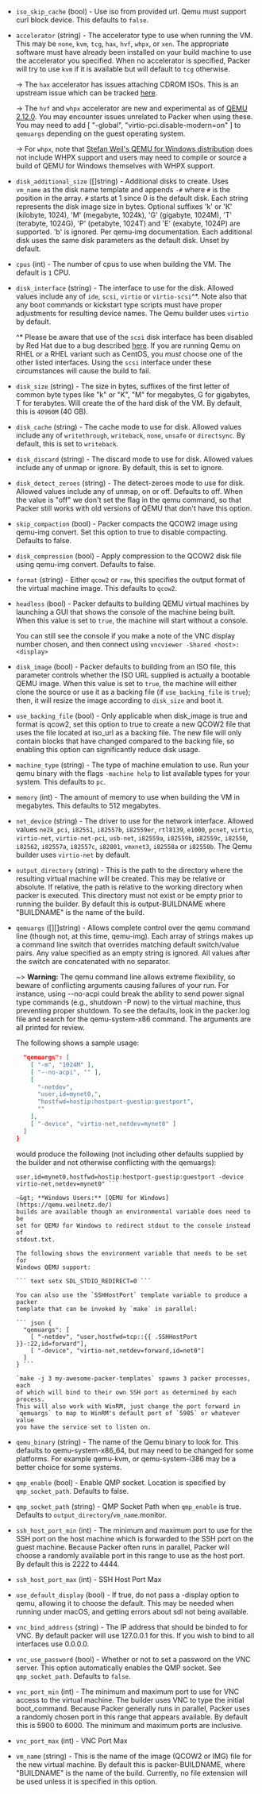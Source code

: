 <!-- Code generated from the comments of the Config struct in builder/qemu/builder.go; DO NOT EDIT MANUALLY -->

-   `iso_skip_cache` (bool) - Use iso from provided url. Qemu must support
    curl block device. This defaults to `false`.
    
-   `accelerator` (string) - The accelerator type to use when running the VM.
    This may be `none`, `kvm`, `tcg`, `hax`, `hvf`, `whpx`, or `xen`. The appropriate
    software must have already been installed on your build machine to use the
    accelerator you specified. When no accelerator is specified, Packer will try
    to use `kvm` if it is available but will default to `tcg` otherwise.
    
    -&gt; The `hax` accelerator has issues attaching CDROM ISOs. This is an
    upstream issue which can be tracked
    [here](https://github.com/intel/haxm/issues/20).
    
    -&gt; The `hvf` and `whpx` accelerator are new and experimental as of
    [QEMU 2.12.0](https://wiki.qemu.org/ChangeLog/2.12#Host_support).
    You may encounter issues unrelated to Packer when using these.  You may need to
    add [ "-global", "virtio-pci.disable-modern=on" ] to `qemuargs` depending on the
    guest operating system.
    
    -&gt; For `whpx`, note that [Stefan Weil's QEMU for Windows distribution](https://qemu.weilnetz.de/w64/)
    does not include WHPX support and users may need to compile or source a
    build of QEMU for Windows themselves with WHPX support.
    
-   `disk_additional_size` ([]string) - Additional disks to create. Uses `vm_name` as the disk name template and
    appends `-#` where `#` is the position in the array. `#` starts at 1 since 0
    is the default disk. Each string represents the disk image size in bytes.
    Optional suffixes 'k' or 'K' (kilobyte, 1024), 'M' (megabyte, 1024k), 'G'
    (gigabyte, 1024M), 'T' (terabyte, 1024G), 'P' (petabyte, 1024T) and 'E'
    (exabyte, 1024P)  are supported. 'b' is ignored. Per qemu-img documentation.
    Each additional disk uses the same disk parameters as the default disk.
    Unset by default.
    
-   `cpus` (int) - The number of cpus to use when building the VM.
     The default is `1` CPU.
    
-   `disk_interface` (string) - The interface to use for the disk. Allowed values include any of `ide`,
    `scsi`, `virtio` or `virtio-scsi`^\*. Note also that any boot commands
    or kickstart type scripts must have proper adjustments for resulting
    device names. The Qemu builder uses `virtio` by default.
    
    ^\* Please be aware that use of the `scsi` disk interface has been
    disabled by Red Hat due to a bug described
    [here](https://bugzilla.redhat.com/show_bug.cgi?id=1019220). If you are
    running Qemu on RHEL or a RHEL variant such as CentOS, you *must* choose
    one of the other listed interfaces. Using the `scsi` interface under
    these circumstances will cause the build to fail.
    
-   `disk_size` (string) - The size in bytes, suffixes of the first letter of common byte types
    like "k" or "K", "M" for megabytes, G for gigabytes, T for terabytes.
    Will create the of the hard disk of the VM. By default, this is
    `40960M` (40 GB).
    
-   `disk_cache` (string) - The cache mode to use for disk. Allowed values include any of
    `writethrough`, `writeback`, `none`, `unsafe` or `directsync`. By
    default, this is set to `writeback`.
    
-   `disk_discard` (string) - The discard mode to use for disk. Allowed values
    include any of unmap or ignore. By default, this is set to ignore.
    
-   `disk_detect_zeroes` (string) - The detect-zeroes mode to use for disk.
    Allowed values include any of unmap, on or off. Defaults to off.
    When the value is "off" we don't set the flag in the qemu command, so that
    Packer still works with old versions of QEMU that don't have this option.
    
-   `skip_compaction` (bool) - Packer compacts the QCOW2 image using
    qemu-img convert.  Set this option to true to disable compacting.
    Defaults to false.
    
-   `disk_compression` (bool) - Apply compression to the QCOW2 disk file
    using qemu-img convert. Defaults to false.
    
-   `format` (string) - Either `qcow2` or `raw`, this specifies the output format of the virtual
    machine image. This defaults to `qcow2`.
    
-   `headless` (bool) - Packer defaults to building QEMU virtual machines by
    launching a GUI that shows the console of the machine being built. When this
    value is set to `true`, the machine will start without a console.
    
    You can still see the console if you make a note of the VNC display
    number chosen, and then connect using `vncviewer -Shared <host>:<display>`
    
-   `disk_image` (bool) - Packer defaults to building from an ISO file, this parameter controls
    whether the ISO URL supplied is actually a bootable QEMU image. When
    this value is set to `true`, the machine will either clone the source or
    use it as a backing file (if `use_backing_file` is `true`); then, it
    will resize the image according to `disk_size` and boot it.
    
-   `use_backing_file` (bool) - Only applicable when disk_image is true
    and format is qcow2, set this option to true to create a new QCOW2
    file that uses the file located at iso_url as a backing file. The new file
    will only contain blocks that have changed compared to the backing file, so
    enabling this option can significantly reduce disk usage.
    
-   `machine_type` (string) - The type of machine emulation to use. Run your qemu binary with the
    flags `-machine help` to list available types for your system. This
    defaults to `pc`.
    
-   `memory` (int) - The amount of memory to use when building the VM
    in megabytes. This defaults to 512 megabytes.
    
-   `net_device` (string) - The driver to use for the network interface. Allowed values `ne2k_pci`,
    `i82551`, `i82557b`, `i82559er`, `rtl8139`, `e1000`, `pcnet`, `virtio`,
    `virtio-net`, `virtio-net-pci`, `usb-net`, `i82559a`, `i82559b`,
    `i82559c`, `i82550`, `i82562`, `i82557a`, `i82557c`, `i82801`,
    `vmxnet3`, `i82558a` or `i82558b`. The Qemu builder uses `virtio-net` by
    default.
    
-   `output_directory` (string) - This is the path to the directory where the
    resulting virtual machine will be created. This may be relative or absolute.
    If relative, the path is relative to the working directory when packer
    is executed. This directory must not exist or be empty prior to running
    the builder. By default this is output-BUILDNAME where "BUILDNAME" is the
    name of the build.
    
-   `qemuargs` ([][]string) - Allows complete control over the qemu command line (though not, at this
    time, qemu-img). Each array of strings makes up a command line switch
    that overrides matching default switch/value pairs. Any value specified
    as an empty string is ignored. All values after the switch are
    concatenated with no separator.
    
    ~&gt; **Warning:** The qemu command line allows extreme flexibility, so
    beware of conflicting arguments causing failures of your run. For
    instance, using --no-acpi could break the ability to send power signal
    type commands (e.g., shutdown -P now) to the virtual machine, thus
    preventing proper shutdown. To see the defaults, look in the packer.log
    file and search for the qemu-system-x86 command. The arguments are all
    printed for review.
    
    The following shows a sample usage:
    
    ``` json {
      "qemuargs": [
        [ "-m", "1024M" ],
        [ "--no-acpi", "" ],
        [
          "-netdev",
          "user,id=mynet0,",
          "hostfwd=hostip:hostport-guestip:guestport",
          ""
        ],
        [ "-device", "virtio-net,netdev=mynet0" ]
      ]
    }
    ```
    
    would produce the following (not including other defaults supplied by
    the builder and not otherwise conflicting with the qemuargs):
    
    ``` text qemu-system-x86 -m 1024m --no-acpi -netdev
    user,id=mynet0,hostfwd=hostip:hostport-guestip:guestport -device
    virtio-net,netdev=mynet0" ```
    
    ~&gt; **Windows Users:** [QEMU for Windows](https://qemu.weilnetz.de/)
    builds are available though an environmental variable does need to be
    set for QEMU for Windows to redirect stdout to the console instead of
    stdout.txt.
    
    The following shows the environment variable that needs to be set for
    Windows QEMU support:
    
    ``` text setx SDL_STDIO_REDIRECT=0 ```
    
    You can also use the `SSHHostPort` template variable to produce a packer
    template that can be invoked by `make` in parallel:
    
    ``` json {
      "qemuargs": [
        [ "-netdev", "user,hostfwd=tcp::{{ .SSHHostPort }}-:22,id=forward"],
        [ "-device", "virtio-net,netdev=forward,id=net0"]
      ]
    } ```
    
    `make -j 3 my-awesome-packer-templates` spawns 3 packer processes, each
    of which will bind to their own SSH port as determined by each process.
    This will also work with WinRM, just change the port forward in
    `qemuargs` to map to WinRM's default port of `5985` or whatever value
    you have the service set to listen on.
    
-   `qemu_binary` (string) - The name of the Qemu binary to look for. This
    defaults to qemu-system-x86_64, but may need to be changed for
    some platforms. For example qemu-kvm, or qemu-system-i386 may be a
    better choice for some systems.
    
-   `qmp_enable` (bool) - Enable QMP socket. Location is specified by `qmp_socket_path`. Defaults
    to false.
    
-   `qmp_socket_path` (string) - QMP Socket Path when `qmp_enable` is true. Defaults to
    `output_directory`/`vm_name`.monitor.
    
-   `ssh_host_port_min` (int) - The minimum and maximum port to use for the SSH port on the host machine
    which is forwarded to the SSH port on the guest machine. Because Packer
    often runs in parallel, Packer will choose a randomly available port in
    this range to use as the host port. By default this is 2222 to 4444.
    
-   `ssh_host_port_max` (int) - SSH Host Port Max
-   `use_default_display` (bool) - If true, do not pass a -display option
    to qemu, allowing it to choose the default. This may be needed when running
    under macOS, and getting errors about sdl not being available.
    
-   `vnc_bind_address` (string) - The IP address that should be
    binded to for VNC. By default packer will use 127.0.0.1 for this. If you
    wish to bind to all interfaces use 0.0.0.0.
    
-   `vnc_use_password` (bool) - Whether or not to set a password on the VNC server. This option
    automatically enables the QMP socket. See `qmp_socket_path`. Defaults to
    `false`.
    
-   `vnc_port_min` (int) - The minimum and maximum port
    to use for VNC access to the virtual machine. The builder uses VNC to type
    the initial boot_command. Because Packer generally runs in parallel,
    Packer uses a randomly chosen port in this range that appears available. By
    default this is 5900 to 6000. The minimum and maximum ports are inclusive.
    
-   `vnc_port_max` (int) - VNC Port Max
-   `vm_name` (string) - This is the name of the image (QCOW2 or IMG) file for
    the new virtual machine. By default this is packer-BUILDNAME, where
    "BUILDNAME" is the name of the build. Currently, no file extension will be
    used unless it is specified in this option.
    